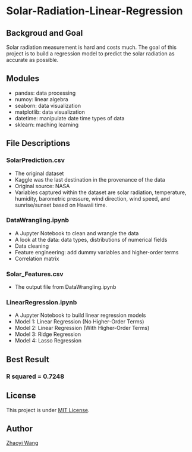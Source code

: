 # Solar-Radiation-Linear-Regression

## Backgroud and Goal
Solar radiation measurement is hard and costs much. The goal of this project is to build a regression model to predict the solar radiation as accurate as possible.

## Modules
- pandas: data processing
- numoy: linear algebra
- seaborn: data visualization
- matplotlib: data visualization
- datetime: manipulate date time types of data
- sklearn: maching learning
## File Descriptions
### SolarPrediction.csv
- The original dataset
- Kaggle was the last destination in the provenance of the data
- Original source: NASA
- Variables captured within the dataset are solar radiation, temperature, humidity, barometric pressure, wind direction, wind speed, and sunrise/sunset based on Hawaii time.

### DataWrangling.ipynb
- A Jupyter Notebook to clean and wrangle the data
- A look at the data: data types, distributions of numerical fields
- Data cleaning
- Feature engineering: add dummy variables and higher-order terms
- Correlation matrix 

### Solar_Features.csv
- The output file from DataWrangling.ipynb

### LinearRegression.ipynb
- A Jupyter Notebook to build linear regression models
- Model 1: Linear Regression (No Higher-Order Terms)
- Model 2: Linear Regression (With Higher-Order Terms)
- Model 3: Ridge Regression
- Model 4: Lasso Regression

## Best Result
### R squared = 0.7248

## License
This project is under [MIT License](https://github.com/git/git-scm.com/blob/master/MIT-LICENSE.txt).

## Author
[Zhaoyi Wang](https://github.com/ZhaoyiW)
